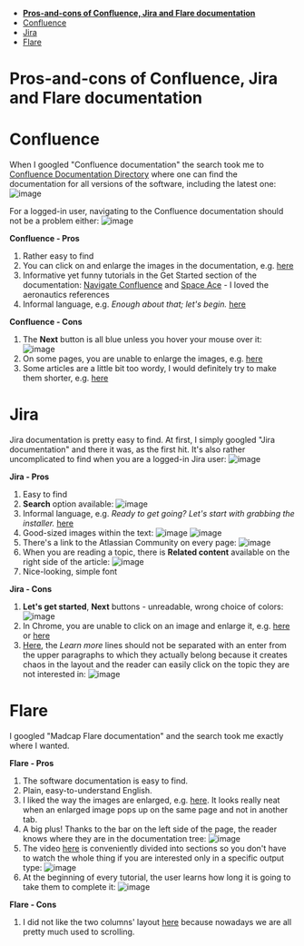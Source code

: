 - [**Pros-and-cons of Confluence, Jira and Flare documentation**](#pros-and-cons-of-confluence-jira-and-flare-documentation)
- [Confluence](#confluence)
- [Jira](#jira)
- [Flare](#flare)


# **Pros-and-cons of Confluence, Jira and Flare documentation**

# Confluence  
When I googled "Confluence documentation" the search took me to [Confluence Documentation Directory](https://confluence.atlassian.com/alldoc/confluence-documentation-directory-12877996.html) where one can find the documentation for all versions of the software, including the latest one: ![image](domowa10.png) 

For a logged-in user, navigating to the Confluence documentation should not be a problem either: ![image](domowa9.png)

**Confluence - Pros**
1. Rather easy to find
2. You can click on and enlarge the images in the documentation, e.g. [here](https://confluence.atlassian.com/doc/create-your-personal-space-777010869.html)
3. Informative yet funny tutorials in the Get Started section of the documentation: [Navigate Confluence](https://confluence.atlassian.com/doc/tutorial-navigate-confluence-251005338.html)  and [Space Ace](https://confluence.atlassian.com/doc/tutorial-space-ace-777010865.html) - I loved the aeronautics references
4. Informal language, e.g. *Enough about that; let's begin.* [here](https://confluence.atlassian.com/doc/tutorial-space-ace-777010865.html)


**Confluence - Cons** 
1. The **Next** button is all blue unless you hover your mouse over it: ![image](domowa11.png)
2. On some pages, you are unable to enlarge the images, e.g. [here](https://confluence.atlassian.com/doc/keyboard-shortcuts-139456.html)
3. Some articles are a little bit too wordy, I would definitely try to make them shorter, e.g. [here](https://confluence.atlassian.com/doc/develop-technical-documentation-in-confluence-226166494.html)



# Jira
Jira documentation is pretty easy to find. At first, I simply googled "Jira documentation" and there it was, as the first hit. It's also rather uncomplicated to find when you are a logged-in Jira user: ![image](domowa7.png)

**Jira - Pros**

 1. Easy to find
 2. **Search** option available: ![image](domowa2.png)
 3. Informal language, e.g. *Ready to get going? Let's start with grabbing the installer.* [here](https://confluence.atlassian.com/jiracoreserver073/setting-up-your-instance-861255641.html#Settingupyourinstance-Downloadtheinstaller)
 4. Good-sized images within the text: ![image](domowa3.png) ![image](domowa6.png)
 5. There's a link to the Atlassian Community on every page: ![image](domowa4.png)
 6. When you are reading a topic, there is **Related content** available on the right side of the article: ![image](domowa8.png)
 7. Nice-looking, simple font



**Jira - Cons**
1. **Let's get started**, **Next** buttons - unreadable, wrong choice of colors: ![image](domowa1.png) 
2. In Chrome, you are unable to click on an image and enlarge it, e.g. [here](https://confluence.atlassian.com/jiracoreserver073/managing-permissions-861255652.html) or [here](https://confluence.atlassian.com/jiracoreserver/viewing-a-project-938846234.html)
3. [Here](https://confluence.atlassian.com/jiracoreserver073/working-in-a-project-861255674.html), the *Learn more* lines should not be separated with an enter from the upper paragraphs to which they actually belong because it creates chaos in the layout and the reader can easily click on the topic they are not interested in: ![image](domowa5.png)



# Flare
I googled "Madcap Flare documentation" and the search took me exactly where I wanted.

**Flare - Pros**
1. The software documentation is easy to find.
2. Plain, easy-to-understand English.
3. I liked the way the images are enlarged, e.g. [here](https://help.madcapsoftware.com/flare2021r2/Content/Flare/Introduction/Features/General-Key-Features1.htm). It looks really neat when an enlarged image pops up on the same page and not in another tab.
4. A big plus! Thanks to the bar on the left side of the page, the reader knows where they are in the documentation tree: 
![image](domowa13.png)
5. The video [here](https://help.madcapsoftware.com/flare2021r2/Content/Flare/Step4-Developing-Targets/Develop-Targets.htm) is conveniently divided into sections so you don't have to watch the whole thing if you are interested only in a specific output type: ![image](domowa14.png)
6. At the beginning of every tutorial, the user learns how long it is going to take them to complete it: ![image](domowa15.png) 

**Flare - Cons**
1. I did not like the two columns' layout [here](https://help.madcapsoftware.com/flare2021r2/Content/Flare/Introduction/Get-Started.htm) because nowadays we are all pretty much used to scrolling.














